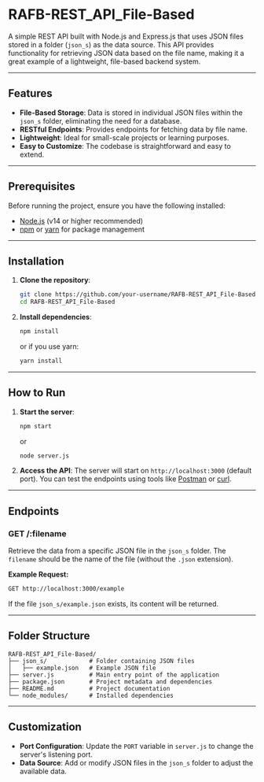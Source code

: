 # RAFB-REST\_API\_File-Based

A simple REST API built with Node.js and Express.js that uses JSON files stored in a folder (`json_s`) as the data source. This API provides functionality for retrieving JSON data based on the file name, making it a great example of a lightweight, file-based backend system.

---

## Features

- **File-Based Storage**: Data is stored in individual JSON files within the `json_s` folder, eliminating the need for a database.
- **RESTful Endpoints**: Provides endpoints for fetching data by file name.
- **Lightweight**: Ideal for small-scale projects or learning purposes.
- **Easy to Customize**: The codebase is straightforward and easy to extend.

---

## Prerequisites

Before running the project, ensure you have the following installed:

- [Node.js](https://nodejs.org/) (v14 or higher recommended)
- [npm](https://www.npmjs.com/) or [yarn](https://yarnpkg.com/) for package management

---

## Installation

1. **Clone the repository**:

   ```bash
   git clone https://github.com/your-username/RAFB-REST_API_File-Based.git
   cd RAFB-REST_API_File-Based
   ```

2. **Install dependencies**:

   ```bash
   npm install
   ```

   or if you use yarn:

   ```bash
   yarn install
   ```

---

## How to Run

1. **Start the server**:

   ```bash
   npm start
   ```

   or

   ```bash
   node server.js
   ```

2. **Access the API**:
   The server will start on `http://localhost:3000` (default port). You can test the endpoints using tools like [Postman](https://www.postman.com/) or [curl](https://curl.se/).

---

## Endpoints

### GET /:filename
Retrieve the data from a specific JSON file in the `json_s` folder. The `filename` should be the name of the file (without the `.json` extension).

**Example Request:**

```bash
GET http://localhost:3000/example
```

If the file `json_s/example.json` exists, its content will be returned.

---

## Folder Structure

```
RAFB-REST_API_File-Based/
├── json_s/            # Folder containing JSON files
│   ├── example.json   # Example JSON file
├── server.js          # Main entry point of the application
├── package.json       # Project metadata and dependencies
├── README.md          # Project documentation
└── node_modules/      # Installed dependencies
```

---

## Customization

- **Port Configuration**: Update the `PORT` variable in `server.js` to change the server's listening port.
- **Data Source**: Add or modify JSON files in the `json_s` folder to adjust the available data.

